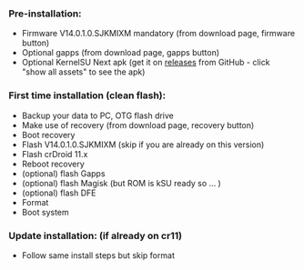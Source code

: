 ### Pre-installation:

* Firmware V14.0.1.0.SJKMIXM mandatory (from download page, firmware button)
* Optional gapps (from download page, gapps button)
* Optional KernelSU Next apk (get it on [releases](https://github.com/rifsxd/KernelSU-Next/releases) from GitHub - click "show all assets" to see the apk)


### First time installation (clean flash):

* Backup your data to PC, OTG flash drive
* Make use of recovery (from download page, recovery button)
* Boot recovery
* Flash V14.0.1.0.SJKMIXM (skip if you are already on this version)
* Flash crDroid 11.x
* Reboot recovery
* (optional) flash Gapps
* (optional) flash Magisk (but ROM is kSU ready so ... )
* (optional) flash DFE
* Format
* Boot system


### Update installation: (if already on cr11)

* Follow same install steps but skip format
